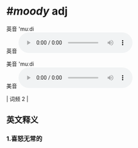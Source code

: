 # ***\#moody*** adj
英音 'muːdi  
英音
<audio src="./media/moody1.aac" controls="controls"></audio>

美音 'muːdi  
美音
<audio src="./media/moody2.aac" controls="controls"></audio>



| 词频 2 |  

英文释义
---
### 1.**喜怒无常的**  


